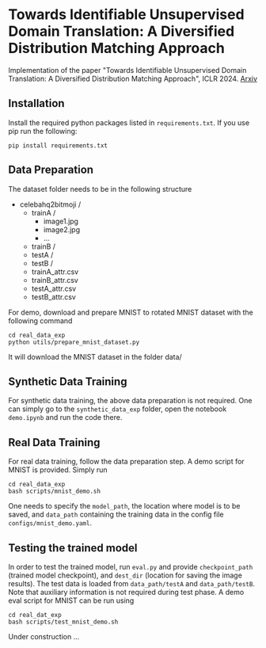 # Towards Identifiable Unsupervised Domain Translation: A Diversified Distribution Matching Approach

Implementation of the paper "Towards Identifiable Unsupervised Domain Translation: A Diversified Distribution Matching Approach", ICLR 2024. [Arxiv](https://arxiv.org/abs/2401.09671)

## Installation

Install the required python packages listed in `requirements.txt`. If you use pip run the following:
```
pip install requirements.txt
```

## Data Preparation
The dataset folder needs to be in the following structure

- celebahq2bitmoji /
    - trainA /
        - image1.jpg
        - image2.jpg
        - ...
    - trainB /
    - testA /
    - testB /
    - trainA_attr.csv
    - trainB_attr.csv
    - testA_attr.csv
    - testB_attr.csv

For demo, download and prepare MNIST to rotated MNIST dataset with the following command
```
cd real_data_exp
python utils/prepare_mnist_dataset.py
```
It will download the MNIST dataset in the folder data/

## Synthetic Data Training 
For synthetic data training, the above data preparation is not required.
One can simply go to the `synthetic_data_exp` folder, open the notebook `demo.ipynb` and run the code there.

## Real Data Training 
For real data training, follow the data preparation step.
A demo script for MNIST is provided. Simply run
```
cd real_data_exp
bash scripts/mnist_demo.sh
```
One needs to specify the `model_path`, the location where model is to be saved, and `data_path` containing the training data in the config file `configs/mnist_demo.yaml`.


## Testing the trained model
In order to test the trained model, run `eval.py` and provide `checkpoint_path` (trained model checkpoint), and `dest_dir` (location for saving the image results). The test data is loaded from `data_path/testA` and `data_path/testB`. Note that auxiliary information is not required during test phase. A demo eval script for MNIST can be run using
```
cd real_dat_exp
bash scripts/test_mnist_demo.sh
```

Under construction ...
